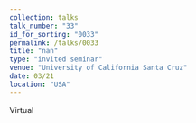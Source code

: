 ```yaml
---
collection: talks
talk_number: "33"
id_for_sorting: "0033"
permalink: /talks/0033
title: "nan" 
type: "invited seminar"
venue: "University of California Santa Cruz"
date: 03/21
location: "USA"
---
```


Virtual
